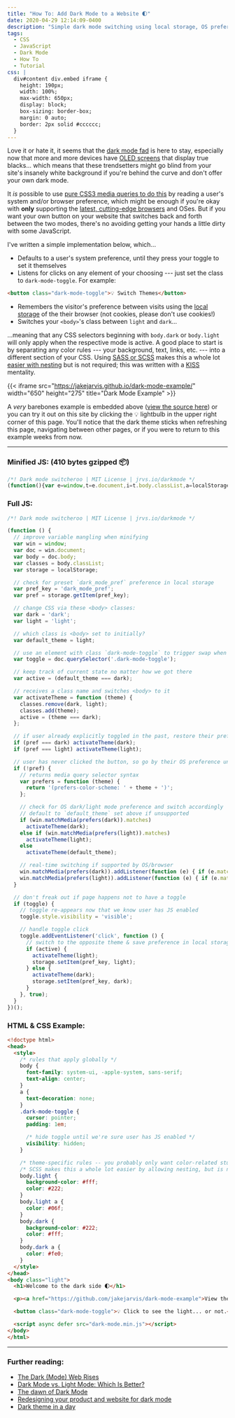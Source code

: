 ```yaml
---
title: "How To: Add Dark Mode to a Website 🌓"
date: 2020-04-29 12:14:09-0400
description: "Simple dark mode switching using local storage, OS preference detection, and minimal JavaScript."
tags:
  - CSS
  - JavaScript
  - Dark Mode
  - How To
  - Tutorial
css: |
  div#content div.embed iframe {
    height: 190px;
    width: 100%;
    max-width: 650px;
    display: block;
    box-sizing: border-box;
    margin: 0 auto;
    border: 2px solid #cccccc;
  }
---
```


Love it or hate it, it seems that the [dark mode fad](https://en.wikipedia.org/wiki/Light-on-dark_color_scheme) is here to stay, especially now that more and more devices have [OLED screens](https://www.macrumors.com/2019/10/21/ios-13-dark-mode-extends-iphone-battery-life/) that display true blacks... which means that these trendsetters might go blind from your site's insanely white background if you're behind the curve and don't offer your own dark mode.

It _is_ possible to use [pure CSS3 media queries to do this](https://css-tricks.com/dark-modes-with-css/) by reading a user's system and/or browser preference, which might be enough if you're okay with **only** supporting the [latest, cutting-edge browsers](https://caniuse.com/#feat=prefers-color-scheme) and OSes. But if you want your own button on your website that switches back and forth between the two modes, there's no avoiding getting your hands a little dirty with some JavaScript.

I've written a simple implementation below, which...

- Defaults to a user's system preference, until they press your toggle to set it themselves
- Listens for clicks on any element of your choosing --- just set the class to `dark-mode-toggle`. For example:

```html {linenos=false}
<button class="dark-mode-toggle">💡 Switch Themes</button>
```

- Remembers the visitor's preference between visits using the [local storage](https://www.w3schools.com/html/html5_webstorage.asp) of the their browser (not cookies, please don't use cookies!)
- Switches your `<body>`'s class between `light` and `dark`...

...meaning that any CSS selectors beginning with `body.dark` or `body.light` will only apply when the respective mode is active. A good place to start is by separating any color rules --- your background, text, links, etc. --- into a different section of your CSS. Using [SASS or SCSS](https://sass-lang.com/) makes this a whole lot [easier with nesting](https://sass-lang.com/guide#topic-3) but is not required; this was written with a [KISS](https://getyarn.io/yarn-clip/embed/eed08f4f-d1c9-4cc0-b041-f280a5dbf0a5?autoplay=false) mentality.

{{< iframe src="https://jakejarvis.github.io/dark-mode-example/" width="650" height="275" title="Dark Mode Example" >}}

A _very_ barebones example is embedded above ([view the source here](https://github.com/jakejarvis/dark-mode-example)) or you can try it out on this site by clicking the 💡 lightbulb in the upper right corner of this page. You'll notice that the dark theme sticks when refreshing this page, navigating between other pages, or if you were to return to this example weeks from now.

---

### Minified JS: (410 bytes gzipped 📦)

<!-- prettier-ignore -->
```js
/*! Dark mode switcheroo | MIT License | jrvs.io/darkmode */
(function(){var e=window,t=e.document,i=t.body.classList,a=localStorage,c="dark_mode_pref",d=a.getItem(c),n="dark",o="light",r=o,s=t.querySelector(".dark-mode-toggle"),m=r===n,l=function(e){i.remove(n,o);i.add(e);m=e===n};d===n&&l(n);d===o&&l(o);if(!d){var f=function(e){return"(prefers-color-scheme: "+e+")"};e.matchMedia(f(n)).matches?l(n):e.matchMedia(f(o)).matches?l(o):l(r);e.matchMedia(f(n)).addListener((function(e){e.matches&&l(n)}));e.matchMedia(f(o)).addListener((function(e){e.matches&&l(o)}))}if(s){s.style.visibility="visible";s.addEventListener("click",(function(){if(m){l(o);a.setItem(c,o)}else{l(n);a.setItem(c,n)}}),!0)}})();
```

### Full JS:

<!-- prettier-ignore -->
```js
/*! Dark mode switcheroo | MIT License | jrvs.io/darkmode */

(function () {
  // improve variable mangling when minifying
  var win = window;
  var doc = win.document;
  var body = doc.body;
  var classes = body.classList;
  var storage = localStorage;

  // check for preset `dark_mode_pref` preference in local storage
  var pref_key = 'dark_mode_pref';
  var pref = storage.getItem(pref_key);

  // change CSS via these <body> classes:
  var dark = 'dark';
  var light = 'light';

  // which class is <body> set to initially?
  var default_theme = light;

  // use an element with class `dark-mode-toggle` to trigger swap when clicked
  var toggle = doc.querySelector('.dark-mode-toggle');

  // keep track of current state no matter how we got there
  var active = (default_theme === dark);

  // receives a class name and switches <body> to it
  var activateTheme = function (theme) {
    classes.remove(dark, light);
    classes.add(theme);
    active = (theme === dark);
  };

  // if user already explicitly toggled in the past, restore their preference
  if (pref === dark) activateTheme(dark);
  if (pref === light) activateTheme(light);

  // user has never clicked the button, so go by their OS preference until/if they do so
  if (!pref) {
    // returns media query selector syntax
    var prefers = function (theme) {
      return '(prefers-color-scheme: ' + theme + ')';
    };

    // check for OS dark/light mode preference and switch accordingly
    // default to `default_theme` set above if unsupported
    if (win.matchMedia(prefers(dark)).matches)
      activateTheme(dark);
    else if (win.matchMedia(prefers(light)).matches)
      activateTheme(light);
    else
      activateTheme(default_theme);

    // real-time switching if supported by OS/browser
    win.matchMedia(prefers(dark)).addListener(function (e) { if (e.matches) activateTheme(dark); });
    win.matchMedia(prefers(light)).addListener(function (e) { if (e.matches) activateTheme(light); });
  }

  // don't freak out if page happens not to have a toggle
  if (toggle) {
    // toggle re-appears now that we know user has JS enabled
    toggle.style.visibility = 'visible';

    // handle toggle click
    toggle.addEventListener('click', function () {
      // switch to the opposite theme & save preference in local storage
      if (active) {
        activateTheme(light);
        storage.setItem(pref_key, light);
      } else {
        activateTheme(dark);
        storage.setItem(pref_key, dark);
      }
    }, true);
  }
})();
```

### HTML & CSS Example:

<!-- prettier-ignore -->
```html
<!doctype html>
<head>
  <style>
    /* rules that apply globally */
    body {
      font-family: system-ui, -apple-system, sans-serif;
      text-align: center;
    }
    a {
      text-decoration: none;
    }
    .dark-mode-toggle {
      cursor: pointer;
      padding: 1em;

      /* hide toggle until we're sure user has JS enabled */
      visibility: hidden;
    }

    /* theme-specific rules -- you probably only want color-related stuff here */
    /* SCSS makes this a whole lot easier by allowing nesting, but is not required */
    body.light {
      background-color: #fff;
      color: #222;
    }
    body.light a {
      color: #06f;
    }
    body.dark {
      background-color: #222;
      color: #fff;
    }
    body.dark a {
      color: #fe0;
    }
  </style>
</head>
<body class="light">
  <h1>Welcome to the dark side 🌓</h1>

  <p><a href="https://github.com/jakejarvis/dark-mode-example">View the source code.</a></p>

  <button class="dark-mode-toggle">💡 Click to see the light... or not.</button>

  <script async defer src="dark-mode.min.js"></script>
</body>
</html>
```

---

### Further reading:

- [The Dark (Mode) Web Rises](https://charlesrt.uk/blog/the-dark-web-rises/)
- [Dark Mode vs. Light Mode: Which Is Better?](https://www.nngroup.com/articles/dark-mode/)
- [The dawn of Dark Mode](https://uxdesign.cc/the-dawn-of-dark-mode-9636d1c9bcf0)
- [Redesigning your product and website for dark mode](https://stuffandnonsense.co.uk/blog/redesigning-your-product-and-website-for-dark-mode)
- [Dark theme in a day](https://medium.com/@mwichary/dark-theme-in-a-day-3518dde2955a)
